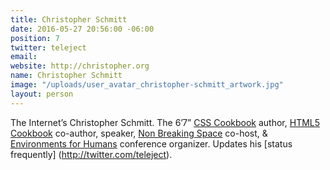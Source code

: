 ```yaml
---
title: Christopher Schmitt
date: 2016-05-27 20:56:00 -06:00
position: 7
twitter: teleject
email: 
website: http://christopher.org
name: Christopher Schmitt
image: "/uploads/user_avatar_christopher-schmitt_artwork.jpg"
layout: person
---
```


The Internet’s Christopher Schmitt. The 6’7” [CSS Cookbook](http://www.amazon.com/exec/obidos/ASIN/059615593X/heatvisioncom-20) author, [HTML5 Cookbook](http://www.amazon.com/Cookbook-Cookbooks-OReilly-Christopher-Schmitt/dp/1449396798/heatvisioncom-20) co-author, speaker, [Non Breaking Space](http://goodstuff.fm/nbsp) co-host, & [Environments for Humans](http://environmentsforhumans.com/) conference organizer. Updates his [status frequently] (http://twitter.com/teleject).
